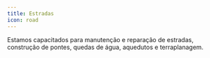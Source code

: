 ```yaml
---
title: Estradas
icon: road
---
```


Estamos capacitados para manutenção e reparação de estradas, construção de pontes, quedas de água, aquedutos e terraplanagem.